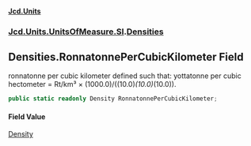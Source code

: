 #### [Jcd.Units](index 'index')
### [Jcd.Units.UnitsOfMeasure.SI](Jcd.Units.UnitsOfMeasure.SI 'Jcd.Units.UnitsOfMeasure.SI').[Densities](Densities 'Jcd.Units.UnitsOfMeasure.SI.Densities')

## Densities.RonnatonnePerCubicKilometer Field

ronnatonne per cubic kilometer defined such that: yottatonne per cubic hectometer = Rt/km³ ×
(1000.0)/((10.0)*(10.0)*(10.0)).

```csharp
public static readonly Density RonnatonnePerCubicKilometer;
```

#### Field Value
[Density](Density 'Jcd.Units.UnitTypes.Density')